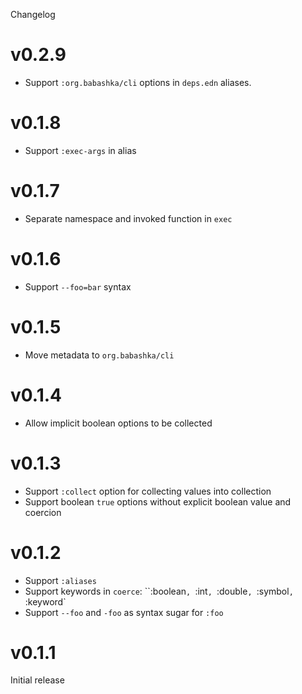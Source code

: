 Changelog

# v0.2.9

- Support `:org.babashka/cli` options in `deps.edn` aliases.

# v0.1.8

- Support `:exec-args` in alias

# v0.1.7

- Separate namespace and invoked function in `exec`

# v0.1.6

- Support `--foo=bar` syntax

# v0.1.5

- Move metadata to `org.babashka/cli`

# v0.1.4

- Allow implicit boolean options to be collected

# v0.1.3

- Support `:collect` option for collecting values into collection
- Support boolean `true` options without explicit boolean value and coercion

# v0.1.2

- Support `:aliases`
- Support keywords in `coerce`: ``:boolean`, `:int`, `:double`, `:symbol`, `:keyword`
- Support `--foo` and `-foo` as syntax sugar for `:foo`

# v0.1.1

Initial release
